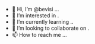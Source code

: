 - 👋 Hi, I’m @bevisi ...
- 👀 I’m interested in .
- 🌱 I’m currently learning ..
- 💞️ I’m looking to collaborate on .
- 📫 How to reach me ...

<!---
bevisi/bevisi is a ✨ special ✨ repository because its `README.md` (this file) appears on your GitHub profile.
You can click the Preview link to take a look at your changes.
--->
